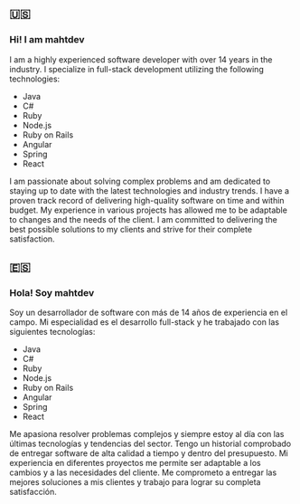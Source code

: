 ##  :us: 
### Hi! I am mahtdev

I am a highly experienced software developer with over 14 years in the industry. I specialize in full-stack development utilizing the following technologies:

<ul>
  <li>Java</li>
  <li>C#</li>
  <li>Ruby</li>
  <li>Node.js</li>
  <li>Ruby on Rails</li>
  <li>Angular</li>
  <li>Spring</li>
  <li>React</li>
</ul>

I am passionate about solving complex problems and am dedicated to staying up to date with the latest technologies and industry trends. I have a proven track record of delivering high-quality software on time and within budget. My experience in various projects has allowed me to be adaptable to changes and the needs of the client. I am committed to delivering the best possible solutions to my clients and strive for their complete satisfaction.

## :es:
### Hola! Soy mahtdev

Soy un desarrollador de software con más de 14 años de experiencia en el campo. Mi especialidad es el desarrollo full-stack y he trabajado con las siguientes tecnologías:

<ul>
  <li>Java</li>
  <li>C#</li>
  <li>Ruby</li>
  <li>Node.js</li>
  <li>Ruby on Rails</li>
  <li>Angular</li>
  <li>Spring</li>
  <li>React</li>
</ul>

Me apasiona resolver problemas complejos y siempre estoy al día con las últimas tecnologías y tendencias del sector. Tengo un historial comprobado de entregar software de alta calidad a tiempo y dentro del presupuesto. Mi experiencia en diferentes proyectos me permite ser adaptable a los cambios y a las necesidades del cliente. Me comprometo a entregar las mejores soluciones a mis clientes y trabajo para lograr su completa satisfacción.

<!--
**mahtdev/mahtdev** is a ✨ _special_ ✨ repository because its `README.md` (this file) appears on your GitHub profile.

Here are some ideas to get you started:

- 🔭 I’m currently working on ...
- 🌱 I’m currently learning ...
- 👯 I’m looking to collaborate on ...
- 🤔 I’m looking for help with ...
- 💬 Ask me about ...
- 📫 How to reach me: ...
- 😄 Pronouns: ...
- ⚡ Fun fact: ...
-->
